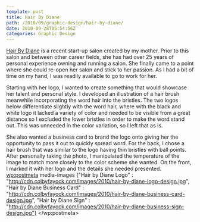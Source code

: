 ```yaml
---
template: post
title: Hair By Diane
path: /2010/09/graphic-design/hair-by-diane/
date: 2010-09-28T05:54:56Z
categories: Graphic Design
---
```

<a title="Visit the website for Hair by Diane!" href="http://www.hairbydianemfn.com/">Hair By Diane</a> is a recent start-up salon created by my mother. Prior to this salon and between other career fields, she has had over 25 years of personal experience owning and running a salon. She finally came to a point where she could re-open her salon and stick to her passion. As I had a bit of time on my hand, I was readily available to go to work for her.

Starting with her logo, I wanted to create something that would showcase her talent and personal style. I developed an illustration of a hair brush meanwhile incorporating the word hair into the bristles. The two logos below differentiate slightly with the word hair, where with the black and white logo it lacked a variety of color and needed to be visible from a great distance so I excluded the lower bristles in order to make the word stand out. This was unneeded in the color variation, so I left that as is.

She also wanted a business card to brand the logo onto giving her the opportunity to pass it out to quickly spread word. For the back, I chose a hair brush that was similar to the logo having thin bristles with ball points. After personally taking the photo, I manipulated the temperature of the image to match more closely to the color scheme she wanted. On the front, I marked it with her logo and the details she needed presented.
        <wp:postmeta>
            media-images
            {"Hair by Diane Logo" : "http://cdn.colbyfayock.com/images/2010/hair-by-diane-logo-design.jpg", "Hair by Diane Business Card" : "http://cdn.colbyfayock.com/images/2010/hair-by-diane-business-card-design.jpg", "Hair by Diane Sign" : "http://cdn.colbyfayock.com/images/2010/hair-by-diane-business-sign-design.jpg"}
        </wp:postmeta>
    </item>